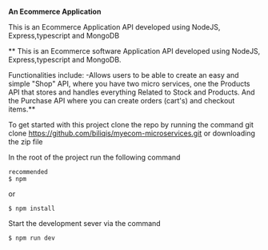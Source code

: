 **An Ecommerce Application**

This is an Ecommerce Application API developed using NodeJS, Express,typescript and MongoDB



** This is an Ecommerce software Application API developed using NodeJS, Express,typescript and MongoDB.


 Functionalities include:
 -Allows users to be able to  create an easy and simple "Shop" API, where you have two micro services, one the Products API that stores and handles everything Related to Stock and Products. And the Purchase API where you can create orders (cart's) and checkout items.**



To get started with this project clone the repo by running the command git clone https://github.com/biliqis/myecom-microservices.git or downloading the zip file

In the root of the project run the following command

```
recommended
$ npm
```

or
```
$ npm install
```
Start the development sever via the command

```
$ npm run dev
```

